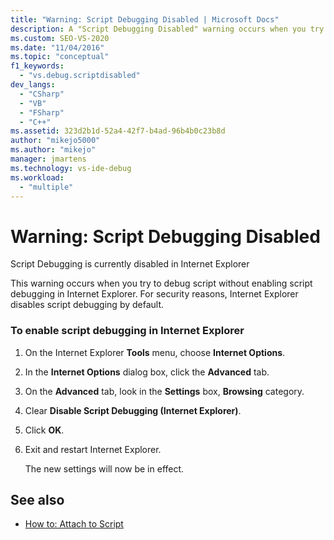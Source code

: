 ```yaml
---
title: "Warning: Script Debugging Disabled | Microsoft Docs"
description: A "Script Debugging Disabled" warning occurs when you try to debug script without enabling script debugging in Internet Explorer. See the steps to enable it.
ms.custom: SEO-VS-2020
ms.date: "11/04/2016"
ms.topic: "conceptual"
f1_keywords:
  - "vs.debug.scriptdisabled"
dev_langs:
  - "CSharp"
  - "VB"
  - "FSharp"
  - "C++"
ms.assetid: 323d2b1d-52a4-42f7-b4ad-96b4b0c23b8d
author: "mikejo5000"
ms.author: "mikejo"
manager: jmartens
ms.technology: vs-ide-debug
ms.workload:
  - "multiple"
---
```

# Warning: Script Debugging Disabled
Script Debugging is currently disabled in Internet Explorer

 This warning occurs when you try to debug script without enabling script debugging in Internet Explorer. For security reasons, Internet Explorer disables script debugging by default.

### To enable script debugging in Internet Explorer

1. On the Internet Explorer **Tools** menu, choose **Internet Options**.

2. In the **Internet Options** dialog box, click the **Advanced** tab.

3. On the **Advanced** tab, look in the **Settings** box, **Browsing** category.

4. Clear **Disable Script Debugging (Internet Explorer)**.

5. Click **OK**.

6. Exit and restart Internet Explorer.

     The new settings will now be in effect.

## See also
- [How to: Attach to Script](attach-to-running-processes-with-the-visual-studio-debugger.md)
